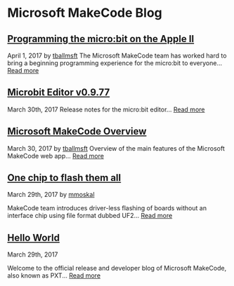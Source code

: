 # Microsoft MakeCode Blog

## [Programming the micro:bit on the Apple II](/blog/appleII)
April 1, 2017 by [tballmsft](https://github.com/tballmsft)
The Microsoft MakeCode team has worked hard to bring a beginning programming experience
for the micro:bit to everyone...
[Read more](/blog/appleII)

## [Microbit Editor v0.9.77](/blog/microbit/v0.9.77)
March 30th, 2017
Release notes for the micro:bit editor...
[Read more](/blog/microbit/v0.9.77)

## [Microsoft MakeCode Overview](/blog/makecode-overview)
March 30, 2017 by [tballmsft](https://github.com/tballmsft)
Overview of the main features of the Microsoft MakeCode web app...
[Read more](/blog/makecode-overview)

## [One chip to flash them all](/blog/one-chip-to-flash-them-all)
March 29th, 2017 by [mmoskal](https://github.com/mmoskal)

MakeCode team introduces driver-less flashing of boards without an interface chip
using file format dubbed UF2...
[Read more](/blog/one-chip-to-flash-them-all)

## [Hello World](/blog/hello-world)
March 29th, 2017

Welcome to the official release and developer blog of Microsoft MakeCode, also known as PXT...
[Read more](/blog/hello-world)

